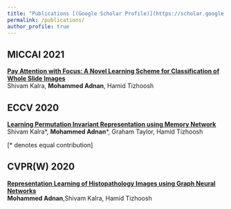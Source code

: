 ```yaml
---
title: "Publications [(Google Scholar Profile)](https://scholar.google.com/citations?user=g39sWmYAAAAJ&hl=en)"
permalink: /publications/
author_profile: true
---
```

## MICCAI 2021
<b>[Pay Attention with Focus: A Novel Learning Scheme for Classification of Whole Slide Images](https://link.springer.com/chapter/10.1007/978-3-030-87237-3_34)</b>  <br> Shivam Kalra, <b> Mohammed Adnan</b>, Hamid Tizhoosh

## ECCV 2020

<b>[Learning Permutation Invariant Representation using Memory Network](https://arxiv.org/abs/1911.07984)</b> <br> Shivam Kalra\*, <b> Mohammed Adnan</b>\*, Graham Taylor, Hamid Tizhoosh

[\* denotes equal contribution]

## CVPR(W) 2020

<b>[Representation Learning of Histopathology Images using Graph Neural
Networks](https://arxiv.org/pdf/2004.07399)</b> <br>  <b> Mohammed Adnan</b>,Shivam Kalra, Hamid Tizhoosh 


